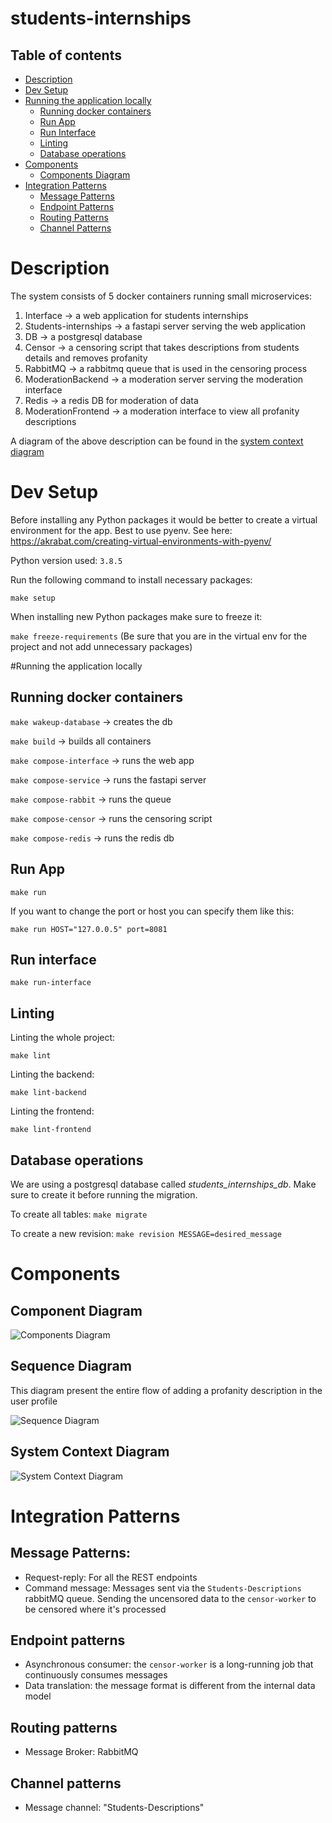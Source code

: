 # students-internships

## Table of contents
 - [Description](#description)
 - [Dev Setup](#dev-setup)
 - [Running the application locally](#running-the-application-locally)
   * [Running docker containers](#running-docker-containers)
   * [Run App](#run-app)
   * [Run Interface](#run-interface)
   * [Linting](#linting)
   * [Database operations](#database-operations)
 - [Components](#components)
   * [Components Diagram](#component-diagram) 
 - [Integration Patterns](#integration-patterns)
   * [Message Patterns](#message-patterns)
   * [Endpoint Patterns](#endpoint-patterns)
   * [Routing Patterns](#routing-patterns)
   * [Channel Patterns](#channel-patterns)


# Description

The system consists of 5 docker containers running small microservices:

1. Interface -> a web application for students internships
2. Students-internships -> a fastapi server serving the web application
3. DB -> a postgresql database
4. Censor -> a censoring script that takes descriptions from students details and removes profanity
5. RabbitMQ -> a rabbitmq queue that is used in the censoring process
6. ModerationBackend -> a moderation server serving the moderation interface
7. Redis -> a redis DB for moderation of data
8. ModerationFrontend -> a moderation interface to view all profanity descriptions

A diagram of the above description can be found in the [system context diagram](#system-context-diagram) 

# Dev Setup

Before installing any Python packages it would be better to create a virtual environment for the app. Best to use pyenv.
See here: https://akrabat.com/creating-virtual-environments-with-pyenv/

Python version used: `3.8.5`

Run the following command to install necessary packages:

`make setup`

When installing new Python packages make sure to freeze it:

`make freeze-requirements`
(Be sure that you are in the virtual env for the project and not add unnecessary packages)


#Running the application locally

## Running docker containers

`make wakeup-database` -> creates the db

`make build` -> builds all containers

`make compose-interface` -> runs the web app

`make compose-service` -> runs the fastapi server

`make compose-rabbit` -> runs the queue

`make compose-censor` -> runs the censoring script

`make compose-redis` -> runs the redis db

## Run App

`make run`
 
 If you want to change the port or host you can specify them like this:
 
 `make run HOST="127.0.0.5" port=8081`

## Run interface

`make run-interface`

## Linting

Linting the whole project:

`make lint`

Linting the backend:

`make lint-backend`

Linting the frontend:

`make lint-frontend`

## Database operations

We are using a postgresql database called _students_internships_db_. Make sure to create it before running the migration.

To create all tables:
`make migrate`

To create a new revision:
`make revision MESSAGE=desired_message`

# Components

## Component Diagram
![Components Diagram](./Diagrams/ContainerDiagram.png)


## Sequence Diagram

This diagram present the entire flow of adding a profanity description in the user profile

![Sequence Diagram](./Diagrams/SequenceDiagramCensor.png)


## System Context Diagram

![System Context Diagram](./Diagrams/SystemContextDiagram.png)


# Integration Patterns

## Message Patterns:

   * Request-reply: For all the REST endpoints
   * Command message: Messages sent via the `Students-Descriptions` rabbitMQ queue. Sending the uncensored data to the 
     `censor-worker` to be censored where it's processed

## Endpoint patterns

   * Asynchronous consumer: the `censor-worker` is a long-running job that continuously consumes messages
   * Data translation: the message format is different from the internal data model 
   
## Routing patterns

   * Message Broker: RabbitMQ

## Channel patterns
   
   * Message channel: "Students-Descriptions"
